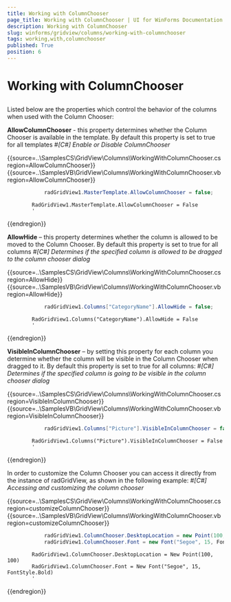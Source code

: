 ```yaml
---
title: Working with ColumnChooser
page_title: Working with ColumnChooser | UI for WinForms Documentation
description: Working with ColumnChooser
slug: winforms/gridview/columns/working-with-columnchooser
tags: working,with,columnchooser
published: True
position: 6
---
```


# Working with ColumnChooser



## 

Listed below are the properties which control the behavior of the columns when used with the Column Chooser:
      	

__AllowColumnChooser__ - this property determines whether the Column Chooser is available in the template.
      		By default this property is set to true for all templates
      	#_[C#] Enable or Disable ColumnChooser_

	



{{source=..\SamplesCS\GridView\Columns\WorkingWithColumnChooser.cs region=AllowColumnChooser}} 
{{source=..\SamplesVB\GridView\Columns\WorkingWithColumnChooser.vb region=AllowColumnChooser}} 

````C#
            radGridView1.MasterTemplate.AllowColumnChooser = false;
````
````VB.NET
        RadGridView1.MasterTemplate.AllowColumnChooser = False
        '
````

{{endregion}} 




__AllowHide__ – this property determines whether the column is allowed to be moved to the Column Chooser. 
      		By default this property is set to true for all columns
      	#_[C#] Determines if the specified column is allowed to be dragged to the column chooser dialog_

	



{{source=..\SamplesCS\GridView\Columns\WorkingWithColumnChooser.cs region=AllowHide}} 
{{source=..\SamplesVB\GridView\Columns\WorkingWithColumnChooser.vb region=AllowHide}} 

````C#
            radGridView1.Columns["CategoryName"].AllowHide = false;
````
````VB.NET
        RadGridView1.Columns("CategoryName").AllowHide = False
        '
````

{{endregion}} 




__VisibleInColumnChooser__ – by setting this property for each column you determine whether the column will be visible in
      		the Column Chooser when dragged to it. By default this property is set to true for all columns:
      	#_[C#] Determines if the specified column is going to be visible in the column chooser dialog_

	



{{source=..\SamplesCS\GridView\Columns\WorkingWithColumnChooser.cs region=VisibleInColumnChooser}} 
{{source=..\SamplesVB\GridView\Columns\WorkingWithColumnChooser.vb region=VisibleInColumnChooser}} 

````C#
            radGridView1.Columns["Picture"].VisibleInColumnChooser = false;
````
````VB.NET
        RadGridView1.Columns("Picture").VisibleInColumnChooser = False
        '
````

{{endregion}} 




In order to customize the Column Chooser you can access it directly from the instance of radGridView, as shown in the following example:
      	#_[C#] Accessing and customizing the column chooser_

	



{{source=..\SamplesCS\GridView\Columns\WorkingWithColumnChooser.cs region=customizeColumnChooser}} 
{{source=..\SamplesVB\GridView\Columns\WorkingWithColumnChooser.vb region=customizeColumnChooser}} 

````C#
            radGridView1.ColumnChooser.DesktopLocation = new Point(100,100);
            radGridView1.ColumnChooser.Font = new Font("Segoe", 15, FontStyle.Bold);
````
````VB.NET
        RadGridView1.ColumnChooser.DesktopLocation = New Point(100, 100)
        RadGridView1.ColumnChooser.Font = New Font("Segoe", 15, FontStyle.Bold)
        '
````

{{endregion}} 



